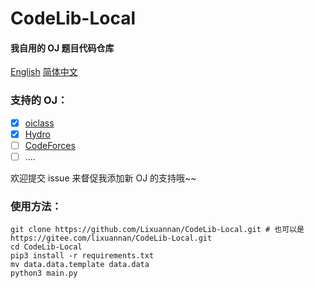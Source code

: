 # CodeLib-Local 

#### 我自用的 OJ 题目代码仓库

[English](./README.md) [简体中文](./README_zh-CN.md)

### 支持的 OJ：

-   [x] [oiclass](http://www.oiclass.com)
-   [x] [Hydro](https://hydro.ac)
-   [ ] [CodeForces](https://codeforces.com/)
-   [ ] ….

欢迎提交 issue 来督促我添加新 OJ 的支持哦~~

### 使用方法：

```shell
git clone https://github.com/Lixuannan/CodeLib-Local.git # 也可以是 https://gitee.com/lixuannan/CodeLib-Local.git
cd CodeLib-Local
pip3 install -r requirements.txt
mv data.data.template data.data
python3 main.py
```

